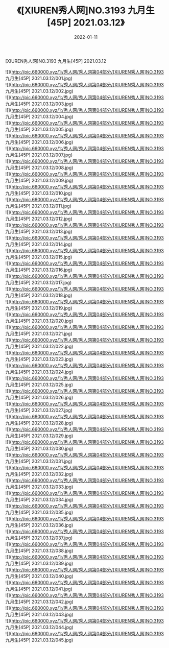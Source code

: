 ﻿---
layout: post
title:  《[XIUREN秀人网]NO.3193 九月生[45P] 2021.03.12》
date:   2022-01-11
img: http://pic.660000.xyz/1:/秀人网/秀人网第04部分/[XIUREN秀人网]NO.3193 九月生[45P] 2021.03.12/000.jpg
categories: [美女, 清纯, 唯美]
---

[XIUREN秀人网]NO.3193 九月生[45P] 2021.03.12

 ![](http://pic.660000.xyz/1:/秀人网/秀人网第04部分/[XIUREN秀人网]NO.3193 九月生[45P] 2021.03.12/001.jpg) <br>![](http://pic.660000.xyz/1:/秀人网/秀人网第04部分/[XIUREN秀人网]NO.3193 九月生[45P] 2021.03.12/002.jpg) <br>![](http://pic.660000.xyz/1:/秀人网/秀人网第04部分/[XIUREN秀人网]NO.3193 九月生[45P] 2021.03.12/003.jpg) <br>![](http://pic.660000.xyz/1:/秀人网/秀人网第04部分/[XIUREN秀人网]NO.3193 九月生[45P] 2021.03.12/004.jpg) <br>![](http://pic.660000.xyz/1:/秀人网/秀人网第04部分/[XIUREN秀人网]NO.3193 九月生[45P] 2021.03.12/005.jpg) <br>![](http://pic.660000.xyz/1:/秀人网/秀人网第04部分/[XIUREN秀人网]NO.3193 九月生[45P] 2021.03.12/006.jpg) <br>![](http://pic.660000.xyz/1:/秀人网/秀人网第04部分/[XIUREN秀人网]NO.3193 九月生[45P] 2021.03.12/007.jpg) <br>![](http://pic.660000.xyz/1:/秀人网/秀人网第04部分/[XIUREN秀人网]NO.3193 九月生[45P] 2021.03.12/008.jpg) <br>![](http://pic.660000.xyz/1:/秀人网/秀人网第04部分/[XIUREN秀人网]NO.3193 九月生[45P] 2021.03.12/009.jpg) <br>![](http://pic.660000.xyz/1:/秀人网/秀人网第04部分/[XIUREN秀人网]NO.3193 九月生[45P] 2021.03.12/010.jpg) <br>![](http://pic.660000.xyz/1:/秀人网/秀人网第04部分/[XIUREN秀人网]NO.3193 九月生[45P] 2021.03.12/011.jpg) <br>![](http://pic.660000.xyz/1:/秀人网/秀人网第04部分/[XIUREN秀人网]NO.3193 九月生[45P] 2021.03.12/012.jpg) <br>![](http://pic.660000.xyz/1:/秀人网/秀人网第04部分/[XIUREN秀人网]NO.3193 九月生[45P] 2021.03.12/013.jpg) <br>![](http://pic.660000.xyz/1:/秀人网/秀人网第04部分/[XIUREN秀人网]NO.3193 九月生[45P] 2021.03.12/014.jpg) <br>![](http://pic.660000.xyz/1:/秀人网/秀人网第04部分/[XIUREN秀人网]NO.3193 九月生[45P] 2021.03.12/015.jpg) <br>![](http://pic.660000.xyz/1:/秀人网/秀人网第04部分/[XIUREN秀人网]NO.3193 九月生[45P] 2021.03.12/016.jpg) <br>![](http://pic.660000.xyz/1:/秀人网/秀人网第04部分/[XIUREN秀人网]NO.3193 九月生[45P] 2021.03.12/017.jpg) <br>![](http://pic.660000.xyz/1:/秀人网/秀人网第04部分/[XIUREN秀人网]NO.3193 九月生[45P] 2021.03.12/018.jpg) <br>![](http://pic.660000.xyz/1:/秀人网/秀人网第04部分/[XIUREN秀人网]NO.3193 九月生[45P] 2021.03.12/019.jpg) <br>![](http://pic.660000.xyz/1:/秀人网/秀人网第04部分/[XIUREN秀人网]NO.3193 九月生[45P] 2021.03.12/020.jpg) <br>![](http://pic.660000.xyz/1:/秀人网/秀人网第04部分/[XIUREN秀人网]NO.3193 九月生[45P] 2021.03.12/021.jpg) <br>![](http://pic.660000.xyz/1:/秀人网/秀人网第04部分/[XIUREN秀人网]NO.3193 九月生[45P] 2021.03.12/022.jpg) <br>![](http://pic.660000.xyz/1:/秀人网/秀人网第04部分/[XIUREN秀人网]NO.3193 九月生[45P] 2021.03.12/023.jpg) <br>![](http://pic.660000.xyz/1:/秀人网/秀人网第04部分/[XIUREN秀人网]NO.3193 九月生[45P] 2021.03.12/024.jpg) <br>![](http://pic.660000.xyz/1:/秀人网/秀人网第04部分/[XIUREN秀人网]NO.3193 九月生[45P] 2021.03.12/025.jpg) <br>![](http://pic.660000.xyz/1:/秀人网/秀人网第04部分/[XIUREN秀人网]NO.3193 九月生[45P] 2021.03.12/026.jpg) <br>![](http://pic.660000.xyz/1:/秀人网/秀人网第04部分/[XIUREN秀人网]NO.3193 九月生[45P] 2021.03.12/027.jpg) <br>![](http://pic.660000.xyz/1:/秀人网/秀人网第04部分/[XIUREN秀人网]NO.3193 九月生[45P] 2021.03.12/028.jpg) <br>![](http://pic.660000.xyz/1:/秀人网/秀人网第04部分/[XIUREN秀人网]NO.3193 九月生[45P] 2021.03.12/029.jpg) <br>![](http://pic.660000.xyz/1:/秀人网/秀人网第04部分/[XIUREN秀人网]NO.3193 九月生[45P] 2021.03.12/030.jpg) <br>![](http://pic.660000.xyz/1:/秀人网/秀人网第04部分/[XIUREN秀人网]NO.3193 九月生[45P] 2021.03.12/031.jpg) <br>![](http://pic.660000.xyz/1:/秀人网/秀人网第04部分/[XIUREN秀人网]NO.3193 九月生[45P] 2021.03.12/032.jpg) <br>![](http://pic.660000.xyz/1:/秀人网/秀人网第04部分/[XIUREN秀人网]NO.3193 九月生[45P] 2021.03.12/033.jpg) <br>![](http://pic.660000.xyz/1:/秀人网/秀人网第04部分/[XIUREN秀人网]NO.3193 九月生[45P] 2021.03.12/034.jpg) <br>![](http://pic.660000.xyz/1:/秀人网/秀人网第04部分/[XIUREN秀人网]NO.3193 九月生[45P] 2021.03.12/035.jpg) <br>![](http://pic.660000.xyz/1:/秀人网/秀人网第04部分/[XIUREN秀人网]NO.3193 九月生[45P] 2021.03.12/036.jpg) <br>![](http://pic.660000.xyz/1:/秀人网/秀人网第04部分/[XIUREN秀人网]NO.3193 九月生[45P] 2021.03.12/037.jpg) <br>![](http://pic.660000.xyz/1:/秀人网/秀人网第04部分/[XIUREN秀人网]NO.3193 九月生[45P] 2021.03.12/038.jpg) <br>![](http://pic.660000.xyz/1:/秀人网/秀人网第04部分/[XIUREN秀人网]NO.3193 九月生[45P] 2021.03.12/039.jpg) <br>![](http://pic.660000.xyz/1:/秀人网/秀人网第04部分/[XIUREN秀人网]NO.3193 九月生[45P] 2021.03.12/040.jpg) <br>![](http://pic.660000.xyz/1:/秀人网/秀人网第04部分/[XIUREN秀人网]NO.3193 九月生[45P] 2021.03.12/041.jpg) <br>![](http://pic.660000.xyz/1:/秀人网/秀人网第04部分/[XIUREN秀人网]NO.3193 九月生[45P] 2021.03.12/042.jpg) <br>![](http://pic.660000.xyz/1:/秀人网/秀人网第04部分/[XIUREN秀人网]NO.3193 九月生[45P] 2021.03.12/043.jpg) <br>![](http://pic.660000.xyz/1:/秀人网/秀人网第04部分/[XIUREN秀人网]NO.3193 九月生[45P] 2021.03.12/044.jpg) <br>![](http://pic.660000.xyz/1:/秀人网/秀人网第04部分/[XIUREN秀人网]NO.3193 九月生[45P] 2021.03.12/045.jpg) <br>